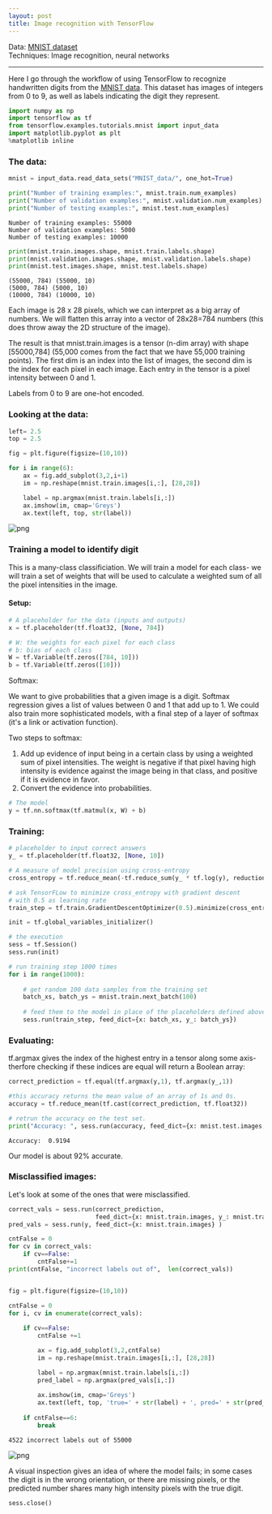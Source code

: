 ```yaml
---
layout: post
title: Image recognition with TensorFlow
---
```


Data: [MNIST dataset](http://yann.lecun.com/exdb/mnist/)  
Techniques: Image recognition, neural networks


---


Here I go through the workflow of using TensorFlow to recognize handwritten digits from the [MNIST data](http://yann.lecun.com/exdb/mnist/). This dataset has images of integers from 0 to 9, as well as labels indicating the digit they represent.


```python
import numpy as np
import tensorflow as tf
from tensorflow.examples.tutorials.mnist import input_data
import matplotlib.pyplot as plt
%matplotlib inline
```

### The data:


```python
mnist = input_data.read_data_sets("MNIST_data/", one_hot=True)
```




```python
print("Number of training examples:", mnist.train.num_examples)
print("Number of validation examples:", mnist.validation.num_examples)
print("Number of testing examples:", mnist.test.num_examples)
```

    Number of training examples: 55000
    Number of validation examples: 5000
    Number of testing examples: 10000



```python
print(mnist.train.images.shape, mnist.train.labels.shape)
print(mnist.validation.images.shape, mnist.validation.labels.shape)
print(mnist.test.images.shape, mnist.test.labels.shape)
```

    (55000, 784) (55000, 10)
    (5000, 784) (5000, 10)
    (10000, 784) (10000, 10)


Each image is 28 x 28 pixels, which we can interpret as a big array of numbers. We will flatten this array into a vector of 28x28=784 numbers (this does throw away the 2D structure of the image).

The result is that mnist.train.images is a tensor (n-dim array) with shape [55000,784] (55,000 comes from the fact that we have 55,000 training points). The first dim is an index into the list of images, the second dim is the index for each pixel in each image. Each entry in the tensor is a pixel intensity between 0 and 1.

Labels from 0 to 9 are one-hot encoded.

### Looking at the data:


```python
left= 2.5
top = 2.5

fig = plt.figure(figsize=(10,10))

for i in range(6):
    ax = fig.add_subplot(3,2,i+1)
    im = np.reshape(mnist.train.images[i,:], [28,28])

    label = np.argmax(mnist.train.labels[i,:])
    ax.imshow(im, cmap='Greys')
    ax.text(left, top, str(label))
```


![png](/images/mnist_output_8_0.png)


### Training a model to identify digit
This is a many-class classificiation. We will train a model for each class- we will train a set of weights that will be used to calculate a weighted sum of all the pixel intensities in the image.

#### Setup:


```python
# A placeholder for the data (inputs and outputs)
x = tf.placeholder(tf.float32, [None, 784])

# W: the weights for each pixel for each class
# b: bias of each class
W = tf.Variable(tf.zeros([784, 10]))
b = tf.Variable(tf.zeros([10]))
```

Softmax:

We want to give probabilities that a given image is a digit. Softmax regression gives a list of values between 0 and 1 that add up to 1. We could also train more sophisticated models, with a final step of a layer of softmax (it's a link or activation function).

Two steps to softmax:  
1. Add up evidence of input being in a certain class by using a weighted sum of pixel intensities. The weight is negative if that pixel having high intensity is evidence against the image being in that class, and positive if it is evidence in favor.    
2. Convert the evidence into probabilities.  


```python
# The model
y = tf.nn.softmax(tf.matmul(x, W) + b)
```

### Training:


```python
# placeholder to input correct answers
y_ = tf.placeholder(tf.float32, [None, 10])

# A measure of model precision using cross-entropy
cross_entropy = tf.reduce_mean(-tf.reduce_sum(y_ * tf.log(y), reduction_indices=[1]))
```


```python
# ask TensorFLow to minimize cross_entropy with gradient descent
# with 0.5 as learning rate
train_step = tf.train.GradientDescentOptimizer(0.5).minimize(cross_entropy)
```


```python
init = tf.global_variables_initializer()

# the execution
sess = tf.Session()
sess.run(init)

# run training step 1000 times
for i in range(1000):
    
    # get random 100 data samples from the training set
    batch_xs, batch_ys = mnist.train.next_batch(100)
    
    # feed them to the model in place of the placeholders defined above
    sess.run(train_step, feed_dict={x: batch_xs, y_: batch_ys})
```

### Evaluating:

tf.argmax gives the index of the highest entry in a tensor along some axis- therfore checking if these indices are equal will return a Boolean array:


```python
correct_prediction = tf.equal(tf.argmax(y,1), tf.argmax(y_,1))

#this accuracy returns the mean value of an array of 1s and 0s.
accuracy = tf.reduce_mean(tf.cast(correct_prediction, tf.float32))

# retrun the accuracy on the test set.
print("Accuracy: ", sess.run(accuracy, feed_dict={x: mnist.test.images, y_: mnist.test.labels}))
```

    Accuracy:  0.9194


Our model is about 92% accurate.

### Misclassified images:
Let's look at some of the ones that were misclassified.


```python
correct_vals = sess.run(correct_prediction, 
                        feed_dict={x: mnist.train.images, y_: mnist.train.labels})
pred_vals = sess.run(y, feed_dict={x: mnist.train.images} )

cntFalse = 0
for cv in correct_vals:
    if cv==False:
        cntFalse+=1
print(cntFalse, "incorrect labels out of",  len(correct_vals))


fig = plt.figure(figsize=(10,10))

cntFalse = 0
for i, cv in enumerate(correct_vals):
    
    if cv==False:
        cntFalse +=1

        ax = fig.add_subplot(3,2,cntFalse)
        im = np.reshape(mnist.train.images[i,:], [28,28])

        label = np.argmax(mnist.train.labels[i,:])
        pred_label = np.argmax(pred_vals[i,:])
        
        ax.imshow(im, cmap='Greys')
        ax.text(left, top, 'true=' + str(label) + ', pred=' + str(pred_label))
        
    if cntFalse==6:
        break
```

    4522 incorrect labels out of 55000



![png](/images/mnist_output_23_1.png)


A visual inspection gives an idea of where the model fails; in some cases the digit is in the wrong orientation, or there are missing pixels, or the predicted number shares many high intensity pixels with the true digit. 


```python
sess.close()
```

